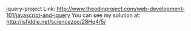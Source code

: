 jquery-project
Link: http://www.theodinproject.com/web-development-101/javascript-and-jquery
You can see my solution at: http://jsfiddle.net/sciencezoo/28Hq4/5/